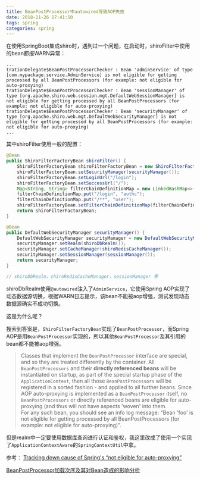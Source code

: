 ```yaml
---
title: BeanPostProcessor中autowired导致AOP失效
date: 2018-11-26 17:41:50
tags: spring
categories: spring
---
```


在使用SpringBoot集成shiro时，遇到过一个问题，在启动时，shiroFilter中使用的bean都报WARN异常：
```
...
trationDelegate$BeanPostProcessorChecker : Bean 'adminService' of type [com.mypackage.service.AdminService] is not eligible for getting processed by all BeanPostProcessors (for example: not eligible for auto-proxying)
trationDelegate$BeanPostProcessorChecker : Bean 'sessionManager' of type [org.apache.shiro.web.session.mgt.DefaultWebSessionManager] is not eligible for getting processed by all BeanPostProcessors (for example: not eligible for auto-proxying)
trationDelegate$BeanPostProcessorChecker : Bean 'securityManager' of type [org.apache.shiro.web.mgt.DefaultWebSecurityManager] is not eligible for getting processed by all BeanPostProcessors (for example: not eligible for auto-proxying)
...
```

<!-- more -->

其中shiroFilter使用一般的配置：
```java
@Bean
public ShiroFilterFactoryBean shiroFilter() {
    ShiroFilterFactoryBean shiroFilterFactoryBean = new ShiroFilterFactoryBean();
    shiroFilterFactoryBean.setSecurityManager(securityManager());
    shiroFilterFactoryBean.setLoginUrl("/login");
    shiroFilterFactoryBean.setSuccessUrl("/");
    Map<String, String> filterChainDefinitionMap = new LinkedHashMap<>();
    filterChainDefinitionMap.put("/login", "authc");
    filterChainDefinitionMap.put("/**", "user");
    shiroFilterFactoryBean.setFilterChainDefinitionMap(filterChainDefinitionMap);
    return shiroFilterFactoryBean;
}

@Bean
public DefaultWebSecurityManager securityManager() {
    DefaultWebSecurityManager securityManager = new DefaultWebSecurityManager();
    securityManager.setRealm(shiroDbRealm());
    securityManager.setCacheManager(shiroRedisCacheManager());
    securityManager.setSessionManager(sessionManager());
    return securityManager;
}

// shiroDbRealm，shiroRedisCacheManager，sessionManager 等
```

shiroDbRealm使用`@autowired`注入了`AdminService`，它使用Spring AOP实现了动态数据源切换，根据WARN日志提示，该bean不能被aop增强，测试发现动态数据源确实不成功切换。

这是为什么呢？

搜索到答案是，`ShiroFilterFactoryBean`实现了`BeanPostProcessor`，而Spring AOP是用`BeanPostProcessor`实现的，所以其他`BeanPostProcessor`及其引用的bean都不能被aop增强。
> Classes that implement the `BeanPostProcessor` interface are special, and so they are treated differently by the container. All `BeanPostProcessors` and their __directly referenced beans__ will be instantiated on startup, as part of the special startup phase of the `ApplicationContext`, then all those `BeanPostProcessors` will be registered in a sorted fashion - and applied to all further beans. Since AOP auto-proxying is implemented as a `BeanPostProcessor` itself, no `BeanPostProcessors` or directly referenced beans are eligible for auto-proxying (and thus will not have aspects 'woven' into them. <br>
For any such bean, you should see an info log message: “Bean 'foo' is not eligible for getting processed by all BeanPostProcessors (for example: not eligible for auto-proxying)”.

但是realm中一定要使用数据库查询进行认证和鉴权，我这里改成了使用一个实现了`ApplicationContextAware`的`SpringContextUtil`中拿。




参考：
[Tracking down cause of Spring's “not eligible for auto-proxying”](https://stackoverflow.com/questions/1201726/tracking-down-cause-of-springs-not-eligible-for-auto-proxying)

[BeanPostProcessor加载次序及其对Bean造成的影响分析](https://blog.csdn.net/m0_37962779/article/details/78605478)
